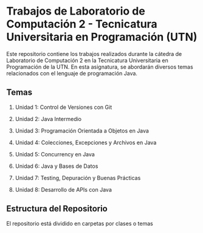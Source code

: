 # Trabajos de Laboratorio de Computación 2 - Tecnicatura Universitaria en Programación (UTN)

Este repositorio contiene los trabajos realizados durante la cátedra de Laboratorio de Computación 2 en la Tecnicatura Universitaria en Programación de la UTN. En esta asignatura, se abordarán diversos temas relacionados con el lenguaje de programación Java.

## Temas

1. Unidad 1: Control de Versiones con Git

2. Unidad 2: Java Intermedio

3. Unidad 3: Programación Orientada a Objetos en Java

4. Unidad 4: Colecciones, Excepciones y Archivos en Java

5. Unidad 5: Concurrency en Java

6. Unidad 6: Java y Bases de Datos

7. Unidad 7: Testing, Depuración y Buenas Prácticas

8. Unidad 8: Desarrollo de APIs con Java

## Estructura del Repositorio

El repositorio está dividido en carpetas por clases o temas